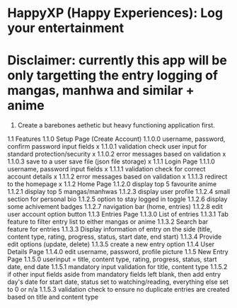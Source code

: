 # HappyXP (Happy Experiences): Log your entertainment
# Disclaimer: currently this app will be only targetting the entry logging of mangas, manhwa and similar + anime


1. Create a barebones aethetic but heavy functioning application first.

1.1 Features
    1.1.0 Setup Page (Create Account)
        1.1.0.0 username, password, confirm password input fields x 
        1.1.0.1 validation check user input for standard protection/security x
        1.1.0.2 error messages based on validation x
        1.1.0.3 save to a user save file (json file storage) x
    1.1.1 Login Page
        1.1.1.0 username, password input fields x
        1.1.1.1 validation check for correct account details x
        1.1.1.2 error messages based on validation x
        1.1.1.3 redirect to the homepage x
    1.1.2 Home Page
        1.1.2.0 display top 5 favourite anime
        1.1.2.1 display top 5 mangas/manhwas
        1.1.2.3 display user profile
        1.1.2.4 small section for personal bio
        1.1.2.5 option to stay logged in toggle 
        1.1.2.6 display some achivement badges
        1.1.2.7 navigation bar (home, entries)
        1.1.2.8 edit user account option button
    1.1.3 Entries Page
        1.1.3.0 List of entries
        1.1.3.1 Tab feature to filter entry list to either mangas or anime
        1.1.3.2 Search bar feature for entries
        1.1.3.3 Display information of entry on the side (title, content type, rating, progress, status, start date, end start)
        1.1.3.4 Provide edit options (update, delete)
        1.1.3.5 create a new entry option
    1.1.4 User Details Page
        1.1.4.0 edit username, password, profile picture
    1.1.5 New Entry Page
        1.1.5.0 userinput = title, content type, rating, progress, status, start date, end date
        1.1.5.1 mandatory input validation for title, content type
        1.1.5.2 if other input fields aside from mandatory fields left blank, then add entry day's date for start date, status set to watching/reading, everything else set to 0 or n/a
        1.1.5.3 validation check to ensure no duplicate entries are created based on title and content type
